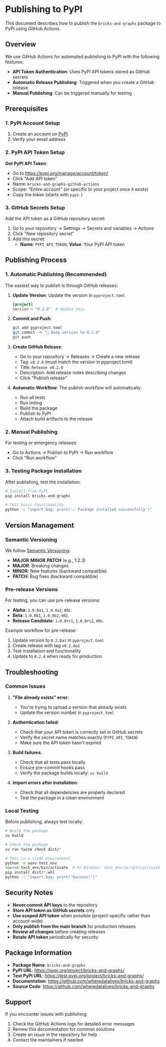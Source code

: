 # Publishing to PyPI

This document describes how to publish the `bricks-and-graphs` package to PyPI using GitHub Actions.

## Overview

We use GitHub Actions for automated publishing to PyPI with the following features:

- **API Token Authentication**: Uses PyPI API tokens stored as GitHub secrets
- **Automatic Release Publishing**: Triggered when you create a GitHub release
- **Manual Publishing**: Can be triggered manually for testing

## Prerequisites

### 1. PyPI Account Setup

1. Create an account on [PyPI](https://pypi.org/account/register/)
2. Verify your email address

### 2. PyPI API Token Setup

**Get PyPI API Token**:
- Go to https://pypi.org/manage/account/token/
- Click "Add API token"
- Name: `bricks-and-graphs-github-actions`
- Scope: "Entire account" (or specific to your project once it exists)
- Copy the token (starts with `pypi-`)

### 3. GitHub Secrets Setup

Add the API token as a GitHub repository secret:

1. Go to your repository → Settings → Secrets and variables → Actions
2. Click "New repository secret"
3. Add this secret:
   - **Name**: `PYPI_API_TOKEN`, **Value**: Your PyPI API token

## Publishing Process

### 1. Automatic Publishing (Recommended)

The easiest way to publish is through GitHub releases:

1. **Update Version**: Update the version in `pyproject.toml`
   ```toml
   [project]
   version = "0.2.0"  # Update this
   ```

2. **Commit and Push**:
   ```bash
   git add pyproject.toml
   git commit -m "🔖 Bump version to 0.2.0"
   git push
   ```

3. **Create GitHub Release**:
   - Go to your repository → Releases → Create a new release
   - Tag: `v0.2.0` (must match the version in pyproject.toml)
   - Title: `Release v0.2.0`
   - Description: Add release notes describing changes
   - Click "Publish release"

4. **Automatic Workflow**: The publish workflow will automatically:
   - Run all tests
   - Run linting
   - Build the package
   - Publish to PyPI
   - Attach build artifacts to the release

### 2. Manual Publishing

For testing or emergency releases:

- Go to Actions → Publish to PyPI → Run workflow
- Click "Run workflow"

### 3. Testing Package Installation

After publishing, test the installation:

```bash
# Install from PyPI
pip install bricks-and-graphs

# Test basic functionality
python -c "import bag; print('✅ Package installed successfully')"
```

## Version Management

### Semantic Versioning

We follow [Semantic Versioning](https://semver.org/):

- **MAJOR.MINOR.PATCH** (e.g., 1.2.3)
- **MAJOR**: Breaking changes
- **MINOR**: New features (backward compatible)
- **PATCH**: Bug fixes (backward compatible)

### Pre-release Versions

For testing, you can use pre-release versions:

- **Alpha**: `1.0.0a1`, `1.0.0a2`, etc.
- **Beta**: `1.0.0b1`, `1.0.0b2`, etc.
- **Release Candidate**: `1.0.0rc1`, `1.0.0rc2`, etc.

Example workflow for pre-release:
1. Update version to `0.2.0a1` in `pyproject.toml`
2. Create release with tag `v0.2.0a1`
3. Test installation and functionality
4. Update to `0.2.0` when ready for production

## Troubleshooting

### Common Issues

1. **"File already exists" error**:
   - You're trying to upload a version that already exists
   - Update the version number in `pyproject.toml`

2. **Authentication failed**:
   - Check that your API token is correctly set in GitHub secrets
   - Verify the secret name matches exactly (`PYPI_API_TOKEN`)
   - Make sure the API token hasn't expired

3. **Build failures**:
   - Check that all tests pass locally
   - Ensure pre-commit hooks pass
   - Verify the package builds locally: `uv build`

4. **Import errors after installation**:
   - Check that all dependencies are properly declared
   - Test the package in a clean environment

### Local Testing

Before publishing, always test locally:

```bash
# Build the package
uv build

# Check the package
uv run twine check dist/*

# Test in a clean environment
python -m venv test_env
source test_env/bin/activate  # On Windows: test_env\Scripts\activate
pip install dist/*.whl
python -c "import bag; print('Success!')"
```

## Security Notes

- **Never commit API keys** to the repository
- **Store API token as GitHub secrets** only
- **Use scoped API token** when possible (project-specific rather than account-wide)
- **Only publish from the main branch** for production releases
- **Review all changes** before creating releases
- **Rotate API token** periodically for security

## Package Information

- **Package Name**: `bricks-and-graphs`
- **PyPI URL**: https://pypi.org/project/bricks-and-graphs/
- **Test PyPI URL**: https://test.pypi.org/project/bricks-and-graphs/
- **Documentation**: https://github.com/wheredatalives/bricks-and-graphs
- **Source Code**: https://github.com/wheredatalives/bricks-and-graphs

## Support

If you encounter issues with publishing:

1. Check the GitHub Actions logs for detailed error messages
2. Review this documentation for common solutions
3. Create an issue in the repository for help
4. Contact the maintainers if needed
